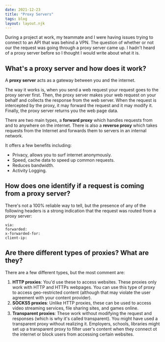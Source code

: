 ```yaml
---
date: 2021-12-23
title: "Proxy Servers"
tags: blog
layout: layout.njk
---
```


During a project at work, my teammate and I were having issues trying to connect to an API that was behind a VPN. The question of whether or not our the request was going through a proxy server came up. I hadn't heard of a proxy server before so I thought I would write about what it is.

## What's a proxy server and how does it work?

A **proxy server** acts as a gateway between you and the internet.

The way it works is, when you send a web request your request goes to the proxy server first. Then, the proxy server makes your web request on your behalf and collects the response from the web server. When the request is intercepted by the proxy, it may forward the request and it may modify it. Finally, the proxy server returns you the web page data.

There are two main types, a **forward proxy** which handles requests from and to anywhere on the internet. There is also a **reverse proxy** which takes requests from the Internet and forwards them to servers in an internal network.

It offers a few benefits including:

- Privacy, allows you to surf internet anonymously.
- Speed, cache data to speed up common requests.
- Reduces bandwidth.
- Activity Logging.

## How does one identify if a request is coming from a proxy server?

There's not a 100% reliable way to tell, but the presence of any of the following headers is a strong indication that the request was routed from a proxy server:

```
via:
forwarded:
x-forwarded-for:
client-ip:
```

## Are there different types of proxies? What are they?

There are a few different types, but the most comment are:

1. **HTTP proxies**: You'd use these to access websites. These proxies only work with HTTP and HTTPs webpages. You can use this type of proxy to access geo-restricted content (although that may violate the user agreement with your content provider).
2. **SOCKS5 proxies**: Unlike HTTP proxies, these can be used to access video streaming services, file sharing sites, and games online.
3. **Transparent proxies**: These work without modifying the request and responses (which is why it's called transparent). You might have used a transparent proxy without realizing it. Employers, schools, libraries might set up a transparent proxy to filter user's content when they connect ot the internet or block users from accessing certain websites.
